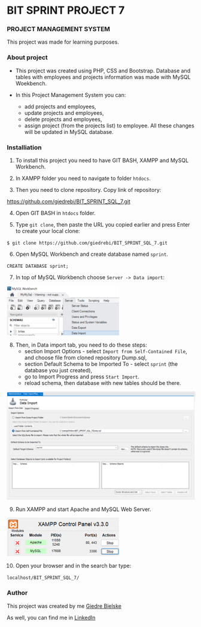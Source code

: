 # BIT SPRINT PROJECT 7

### PROJECT MANAGEMENT SYSTEM 

This project was made for learning purposes.

### About project

* This project was created using PHP, CSS and Bootstrap. Database and tables with employees and projects information was made with MySQL Woekbench.

* In this Project Management System you can:
    - add projects and employees,
    - update projects and employees,
    - delete projects and employees,
    - assign project (from the projects list) to employee.
    All these changes will be updated in MySQL database.

### Installiation

1. To install this project you need to have GIT BASH, XAMPP and MySQL Workbench.

2. In XAMPP folder you need to navigate to folder `htdocs`.

3. Then you need to clone repository. Copy link of repository:

https://github.com/giedrebi/BIT_SPRINT_SQL_7.git

4. Open GIT BASH in `htdocs` folder.

5. Type `git clone`, then paste the URL you copied earlier and press Enter to create your local clone:

`$ git clone https://github.com/giedrebi/BIT_SPRINT_SQL_7.git` 

6. Open MySQL Workbench and create database named `sprint`.  

`CREATE DATABASE sprint;`

7. In top of MySQL Workbench choose `Server -> Data import`:

<img src="readme_images/import.png" width="300">

8. Then, in Data import tab, you need to do these steps:
    * section Import Options - select `Import from Self-Contained File`, and choose file from cloned repository Dump.sql,
    * section Default Schema to be Imported To - select `sprint` (the database you just created),
    * go to Import Progress and press `Start Import`.
    * reload schema, then database with new tables should be there.

<img src="readme_images/dataimport.png" width="600">

9. Run XAMPP and start Apache and MySQL Web Server.

<img src="readme_images/XAMPP.png" width="300">

10. Open your browser and in the search bar type:

`localhost/BIT_SPRINT_SQL_7/`

### Author

This project was created by me [Giedre Bielske](https://giedrebi.github.io/)

As well, you can find me in [LinkedIn](https://www.linkedin.com/in/giedr%C4%97-bielsk%C4%97-1a8996107/)